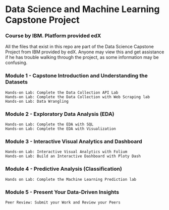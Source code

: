 # Data Science and Machine Learning Capstone Project #

### Course by IBM. Platform provided edX ###
 
 All the files that exist in this repo are part of the Data Science Capstone Project from IBM provided by edX. Anyone may view this and get assistance if he has trouble walking through the project, as some information may be confusing.

### Module 1 - Capstone Introduction and Understanding the Datasets ###
```
Hands-on Lab: Complete the Data Collection API Lab
Hands-on Lab: Complete the Data Collection with Web Scraping lab
Hands-on Lab: Data Wrangling
```
### Module 2 - Exploratory Data Analysis (EDA) ###
```
Hands-on Lab: Complete the EDA with SQL
Hands-on Lab: Complete the EDA with Visualization
```
### Module 3 - Interactive Visual Analytics and Dashboard ###
```
Hands-on Lab: Interactive Visual Analytics with Folium
Hands-on Lab: Build an Interactive Dashboard with Ploty Dash
```
### Module 4 - Predictive Analysis (Classification) ###
```
Hands on Lab: Complete the Machine Learning Prediction lab
```
### Module 5 - Present Your Data-Driven Insights ###
```
Peer Review: Submit your Work and Review your Peers
```

